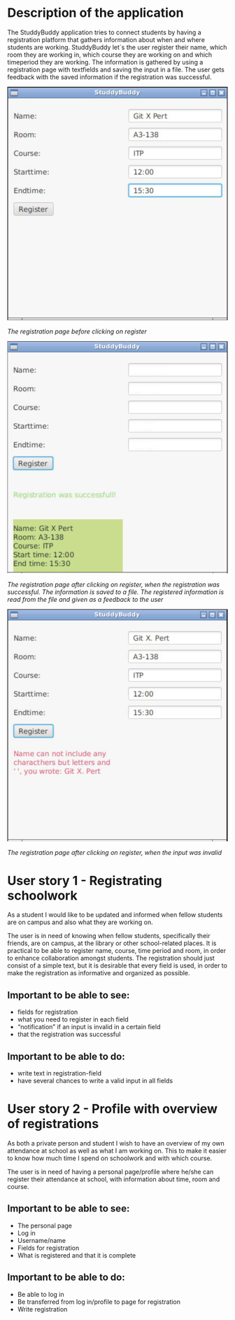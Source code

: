 # Description of the application
The StuddyBuddy application tries to connect students by having a registration platform that gathers information about when and where students are working. StuddyBuddy let´s the user register their name, which room they are working in, which course they are working on and which timeperiod they are working. The information is gathered by using a registration page with textfields and saving the input in a file. The user gets feedback with the saved information if the registration was successful.



![Image](studdyBuddy/docs/release1/resources/registration.png)

*The registration page before clicking on register*


![Image](studdyBuddy/docs/release1/resources/successfull_registration.png)

*The registration page after clicking on register, when the registration was successful. The information is saved to a file. The registered information is read from the file and given as a feedback to the user*


![Image](studdyBuddy/docs/release1/resources/invalid_registration.png)

*The registration page after clicking on register, when the input was invalid*



# User story 1 - Registrating schoolwork
As a student I would like to be updated and informed when fellow students are on campus and also what they are working on.

The user is in need of knowing when fellow students, specifically their friends, are on campus, at the library or other school-related places. It is practical to be able to register name, course, time period and room, in order to enhance collaboration amongst students. The registration should just consist of a simple text, but it is desirable that every field is used, in order to make the registration as informative and organized as possible. 

## Important to be able to see:
- fields for registration
- what you need to register in each field
- “notification” if an input is invalid in a certain field
- that the registration was successful

## Important to be able to do:
- write text in registration-field
- have several chances to write a valid input in all fields

# User story 2 - Profile with overview of registrations
As both a private person and student I wish to have an overview of my own attendance at school as well as what I am working on. This to make it easier to know how much time I spend on schoolwork and with which course. 

The user is in need of having a personal page/profile where he/she can register their attendance at school, with information about time, room and course. 

## Important to be able to see:
- The personal page
- Log in
- Username/name
- Fields for registration
- What is registered and that it is complete

## Important to be able to do:
- Be able to log in
- Be transferred from log in/profile to page for registration
- Write registration